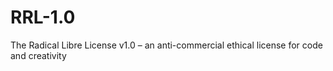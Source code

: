 # RRL-1.0
The Radical Libre License v1.0 – an anti-commercial ethical license for code and creativity
